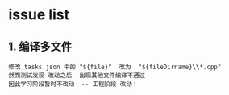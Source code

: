 <!-- 这是一个Markdown文档 -->
<!-- 以此记录Vscode中C++编译出现的问题 -->


# issue list

## 1. 编译多文件
    修改 tasks.json 中的 "${file}"  改为  "${fileDirname}\\*.cpp"  
    然而测试发现 改动之后  出现其他文件编译不通过
    因此学习阶段暂时不改动  -- 工程阶段 改动！

